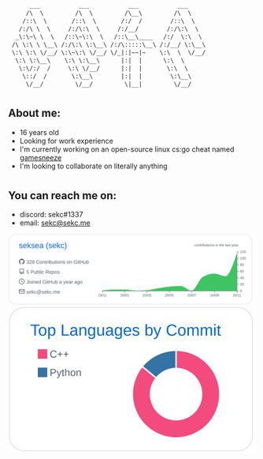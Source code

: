 ```
      ___           ___           ___           ___     
     /\  \         /\  \         /\__\         /\  \    
    /::\  \       /::\  \       /:/  /        /::\  \   
   /:/\ \  \     /:/\:\  \     /:/__/        /:/\:\  \  
  _\:\~\ \  \   /::\~\:\  \   /::\__\____   /:/  \:\  \ 
 /\ \:\ \ \__\ /:/\:\ \:\__\ /:/\:::::\__\ /:/__/ \:\__\
 \:\ \:\ \/__/ \:\~\:\ \/__/ \/_|:|~~|~    \:\  \  \/__/
  \:\ \:\__\    \:\ \:\__\      |:|  |      \:\  \      
   \:\/:/  /     \:\ \/__/      |:|  |       \:\  \     
    \::/  /       \:\__\        |:|  |        \:\__\    
     \/__/         \/__/         \|__|         \/__/    
```
#

## About me:
- 16 years old
- Looking for work experience
- I'm currently working on an open-source linux cs:go cheat named [gamesneeze](https://github.com/whyire/gamesneeze)
- I'm looking to collaborate on literally anything

#

## You can reach me on:
- discord: sekc#1337
- email: sekc@sekc.me

![Profile details](https://github.com/seksea/summary-cards/blob/master/profile-summary-card-output/github/0-profile-details.svg)
![Profile details](https://github.com/seksea/summary-cards/blob/master/profile-summary-card-output/github/2-most-commit-language.svg)
